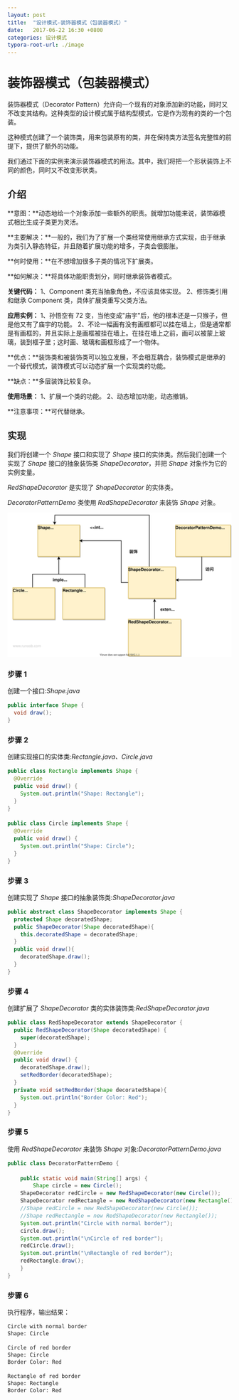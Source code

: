 ```yaml
---
layout: post
title:  "设计模式-装饰器模式（包装器模式）"
date:   2017-06-22 16:30 +0800
categories: 设计模式
typora-root-url: ./image
---
```


# 装饰器模式（包装器模式）

装饰器模式（Decorator Pattern）允许向一个现有的对象添加新的功能，同时又不改变其结构。这种类型的设计模式属于结构型模式，它是作为现有的类的一个包装。

这种模式创建了一个装饰类，用来包装原有的类，并在保持类方法签名完整性的前提下，提供了额外的功能。

我们通过下面的实例来演示装饰器模式的用法。其中，我们将把一个形状装饰上不同的颜色，同时又不改变形状类。

## 介绍

**意图：**动态地给一个对象添加一些额外的职责。就增加功能来说，装饰器模式相比生成子类更为灵活。

**主要解决：**一般的，我们为了扩展一个类经常使用继承方式实现，由于继承为类引入静态特征，并且随着扩展功能的增多，子类会很膨胀。

**何时使用：**在不想增加很多子类的情况下扩展类。

**如何解决：**将具体功能职责划分，同时继承装饰者模式。

**关键代码：** 1、Component 类充当抽象角色，不应该具体实现。 2、修饰类引用和继承 Component 类，具体扩展类重写父类方法。

**应用实例：** 1、孙悟空有 72 变，当他变成"庙宇"后，他的根本还是一只猴子，但是他又有了庙宇的功能。 2、不论一幅画有没有画框都可以挂在墙上，但是通常都是有画框的，并且实际上是画框被挂在墙上。在挂在墙上之前，画可以被蒙上玻璃，装到框子里；这时画、玻璃和画框形成了一个物体。

**优点：**装饰类和被装饰类可以独立发展，不会相互耦合，装饰模式是继承的一个替代模式，装饰模式可以动态扩展一个实现类的功能。

**缺点：**多层装饰比较复杂。

**使用场景：** 1、扩展一个类的功能。 2、动态增加功能，动态撤销。

**注意事项：**可代替继承。

## 实现

我们将创建一个 *Shape* 接口和实现了 *Shape* 接口的实体类。然后我们创建一个实现了 *Shape* 接口的抽象装饰类 *ShapeDecorator*，并把 *Shape* 对象作为它的实例变量。

*RedShapeDecorator* 是实现了 *ShapeDecorator* 的实体类。

*DecoratorPatternDemo* 类使用 *RedShapeDecorator* 来装饰 *Shape* 对象。

![装饰器模式的 UML 图](/../../image/设计模式/20210420-decorator-1-decorator-decorator.svg)

### 步骤 1

创建一个接口:*Shape.java*

```java
public interface Shape {   
  void draw();
}
```

### 步骤 2

创建实现接口的实体类:*Rectangle.java、Circle.java*

```java
public class Rectangle implements Shape {
  @Override   
  public void draw() {      
    System.out.println("Shape: Rectangle");   
  } 
}

public class Circle implements Shape {
  @Override   
  public void draw() {
    System.out.println("Shape: Circle");   
  } 
}
```

### 步骤 3

创建实现了 *Shape* 接口的抽象装饰类:*ShapeDecorator.java*

```java
public abstract class ShapeDecorator implements Shape {
  protected Shape decoratedShape;
  public ShapeDecorator(Shape decoratedShape){
    this.decoratedShape = decoratedShape;   
  }    
  public void draw(){
    decoratedShape.draw();   
  }   
}
```

### 步骤 4

创建扩展了 *ShapeDecorator* 类的实体装饰类:*RedShapeDecorator.java*

```java
public class RedShapeDecorator extends ShapeDecorator {
  public RedShapeDecorator(Shape decoratedShape) {
    super(decoratedShape);        
  }    
  @Override   
  public void draw() {
    decoratedShape.draw();
    setRedBorder(decoratedShape);   
  }    
  private void setRedBorder(Shape decoratedShape){
    System.out.println("Border Color: Red");   
  } 
}
```

### 步骤 5

使用 *RedShapeDecorator* 来装饰 *Shape* 对象:*DecoratorPatternDemo.java*

```java
public class DecoratorPatternDemo {
  
	public static void main(String[] args) {
		Shape circle = new Circle();      
  	ShapeDecorator redCircle = new RedShapeDecorator(new Circle());      
  	ShapeDecorator redRectangle = new RedShapeDecorator(new Rectangle());      
  	//Shape redCircle = new RedShapeDecorator(new Circle());      
  	//Shape redRectangle = new RedShapeDecorator(new Rectangle());      
  	System.out.println("Circle with normal border");      
  	circle.draw();       
  	System.out.println("\nCircle of red border");      
  	redCircle.draw();       
  	System.out.println("\nRectangle of red border");      
  	redRectangle.draw();   
  	} 
}
```

### 步骤 6

执行程序，输出结果：

```
Circle with normal border
Shape: Circle

Circle of red border
Shape: Circle
Border Color: Red

Rectangle of red border
Shape: Rectangle
Border Color: Red
```